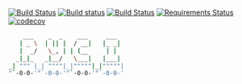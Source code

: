 [![Build Status](https://travis-ci.org/iliapolo/pyci.svg?branch=finalize)](https://travis-ci.org/iliapolo/pyci)
[![Build status](https://ci.appveyor.com/api/projects/status/psflvuie49b5gi71/branch/release?svg=true)](https://ci.appveyor.com/project/iliapolo/pyci/branch/release)
[![Build Status](https://circleci.com/gh/iliapolo/pyci/tree/finalize.svg?style=svg)](https://circleci.com/gh/iliapolo/pyci/tree/finalize)
[![Requirements Status](https://requires.io/github/iliapolo/pyci/requirements.svg?branch=finalize)](https://requires.io/github/iliapolo/pyci/requirements/?branch=finalize)
[![codecov](https://codecov.io/gh/iliapolo/pyci/branch/finalize/graph/badge.svg)](https://codecov.io/gh/iliapolo/pyci)


```bash
    ___    _  _    ___     ___
   | _ \  | || |  / __|   |_ _|
   |  _/   \_, | | (__     | |
  _|_|_   _|__/   \___|   |___|
_| """ |_| """"|_|"""""|_|"""""|
"`-0-0-'"`-0-0-'"`-0-0-'"`-0-0-'
```

